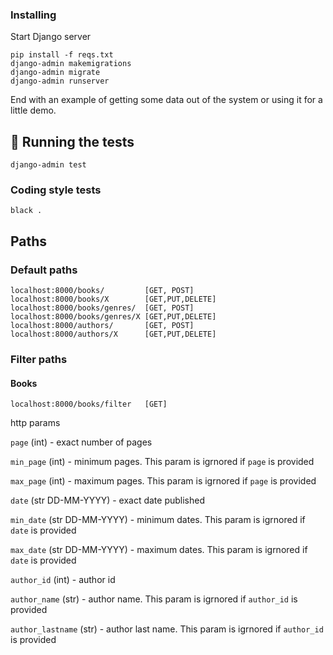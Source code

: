 ### Installing

Start Django server

```
pip install -f reqs.txt
django-admin makemigrations
django-admin migrate
django-admin runserver
```

End with an example of getting some data out of the system or using it for a little demo.

## 🔧 Running the tests <a name = "tests"></a>

```
django-admin test
```

### Coding style tests

```
black .
```

## Paths

### Default paths

```
localhost:8000/books/         [GET, POST]
localhost:8000/books/X        [GET,PUT,DELETE]
localhost:8000/books/genres/  [GET, POST]
localhost:8000/books/genres/X [GET,PUT,DELETE]
localhost:8000/authors/       [GET, POST]
localhost:8000/authors/X      [GET,PUT,DELETE]
```

### Filter paths

#### Books

```
localhost:8000/books/filter   [GET]
```
http params

`page` (int) - exact number of pages

`min_page` (int) - minimum pages. This param is igrnored if `page` is provided

`max_page` (int) - maximum pages. This param is igrnored if `page` is provided

`date` (str DD-MM-YYYY) - exact date published

`min_date` (str DD-MM-YYYY) - minimum dates. This param is igrnored if `date` is provided

`max_date` (str DD-MM-YYYY) - maximum dates. This param is igrnored if `date` is provided

`author_id` (int) - author id

`author_name` (str) - author name. This param is igrnored if `author_id` is provided

`author_lastname` (str) - author last name. This param is igrnored if `author_id` is provided